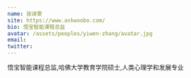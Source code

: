 ```yaml
---
name: 张译雯
site: https://www.askwoobo.com/
bio: 悟宝智能课程总监
avatar: /assets/peoples/yiwen-zhang/avatar.jpg
email: 
twitter: 
---
```

悟宝智能课程总监,哈佛大学教育学院硕士,人类心理学和发展专业
